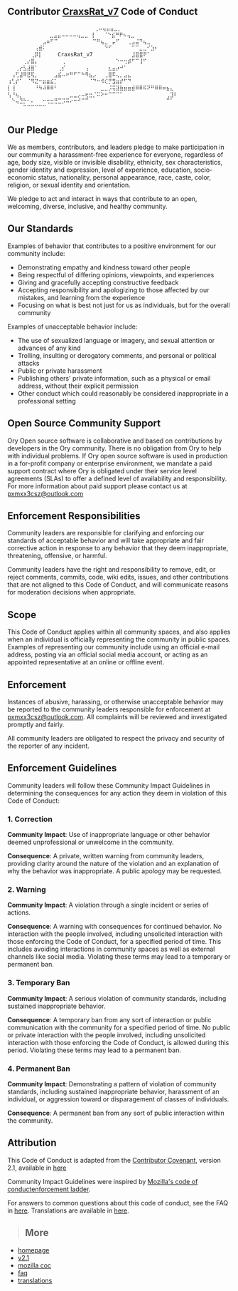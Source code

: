 ## Contributor [CraxsRat_v7](https://github.com/pxcs/CraxsRat_v7/) Code of Conduct

```asm
⠀           ⠀⠀⠀⠀⠀⠀⠀   ⠀⠀⠀⢀⠤⢤⣤⣤⣀⡀⠀⠀⠀⠀⠀⠀⠀⠀⠀⠀⠀⠀⠀⠀
           ⠀ ⣀⣠⣤⠤⠤⠤⠤⢤⣀⣀⠀⡇⠀⠀⠈⠑⣮⠛⠟⠦⢤⣀⠀⠀⠀⠀⠀⠀⠀⠀⠀⠀
⠀⠀⠀⠀⠀⠀⠀⠀⠀⣠⠶⠋⠉⠀⠀⠀⠀⠀⠀⠀⠀⠀⠉⠛⢦⣀⠀⡤⠋⠀⠀⢀⣠⣬⠙⢦⣀⠀⠀⠀⠀⠀⠀⠀
⠀⠀⠀⠀⠀⠀⠀⢠⣾⠅⠀⠀⠀⠀⠀⠀⠀⠀⠀⠀⠀⠀⠀⠀⠀⠙⠋⠀⠀⠀⠀⠀⠉⠉⣀⣀⠊⣱⠆⠀⠀⠀⠀⠀
⠀⠀⠀⠀⠀⠀⢀⡿⡇⠀⠀⠀⠀CraxsRat_v7⠀⠀⠀⠀⠀⠀⠀⠀⠀⠀⣸⣿⣿⠟⠁⠀⠀⠀⠀⠀⠀
⠀⠀⠀⠀⢀⡔⣿⡄⠀⠀⠀⠀⠀⠀⢀⠀⠀⠀⠀⠀⠀⠀⠀⠀⠀⠀⠀⠀⠑⠒⢒⡾⠋⠉⢸⠋⠀⠀⠀⠀⠀⠀⠀⠀
⠀⠀⢀⡔⣣⣼⣿⠁⠀⠀⠀⠀⠀⢀⡎⠀⠀⠀⠀⠀⢠⠀⠀⠀⠀⠀⣆⣤⡴⠚⠁⠀⠀⠀⠀⠀⠀⠀⠀⠀⠀⠀⠀⠀
⠀⢠⢋⣼⠿⣟⢯⡀⠀⠀⠀⠀⣠⣮⠤⠖⠛⠋⠉⠓⠻⣦⡠⠀⠀⢀⣿⠯⢄⡀⣠⣄⠀⠀⠀⠀⠀⠀⠀⠀⠀⠀⠀⠀
⢰⢃⡞⠁⠀⠈⠻⣝⠒⣶⣶⣮⡁⠀⠀⠀⠀⠀⠀⠀⠀⠈⠙⠒⠺⢎⡛⣻⣶⡞⠋⠙⠀⠀⠀⠀⠀⠀⠀⠀⠀⠀⠀⠀
⡇⢸⠀⠀⠀⠀⠀⠘⠳⠼⠿⠿⠃⠀⠀⠀⠀⠀⠀⠀⠀⠀⠀⠀⣀⣀⡨⢭⣽⣷⣶⣶⣾⠿⠿⠯⠝⠛⠿⠿⠶⣦⣄⠀
⢣⠘⢦⡀⠀⠀⠀⠀⠀⠀⠀⠀⠀⠀⠀⠀⣀⣀⡠⠤⢖⣒⡈⠭⠕⠒⠉⠉⠉⠁⠀⠀⠀⠀⠀⠀⠀⠀⠀⠀⠀⢀⣹⠇
⠀⠑⢤⣙⡓⠂⠄⠀⠀⠒⢒⣒⣛⣉⡩⠭⠔⠒⠚⠉⠉⠀⠀⠀⠀⠀⠀⠀⠀⠀⠀⠀⠀⠀⠀⠀⠀⠀⠀⠀⠀⠉⠁⠀
⠀⠀⠀⠀⠉⠉⠉⠉⠉⠉⠀⠀⠀⠀⠀⠀⠀⠀⠀⠀⠀⠀⠀⠀⠀⠀⠀⠀⠀⠀⠀⠀⠀⠀⠀⠀⠀⠀⠀⠀⠀⠀⠀⠀
```

## Our Pledge

We as members, contributors, and leaders pledge to make participation in our
community a harassment-free experience for everyone, regardless of age, body
size, visible or invisible disability, ethnicity, sex characteristics, gender
identity and expression, level of experience, education, socio-economic status,
nationality, personal appearance, race, caste, color, religion, or sexual
identity and orientation.

We pledge to act and interact in ways that contribute to an open, welcoming,
diverse, inclusive, and healthy community.

## Our Standards

Examples of behavior that contributes to a positive environment for our
community include:

- Demonstrating empathy and kindness toward other people
- Being respectful of differing opinions, viewpoints, and experiences
- Giving and gracefully accepting constructive feedback
- Accepting responsibility and apologizing to those affected by our mistakes,
  and learning from the experience
- Focusing on what is best not just for us as individuals, but for the overall
  community

Examples of unacceptable behavior include:

- The use of sexualized language or imagery, and sexual attention or advances of
  any kind
- Trolling, insulting or derogatory comments, and personal or political attacks
- Public or private harassment
- Publishing others' private information, such as a physical or email address,
  without their explicit permission
- Other conduct which could reasonably be considered inappropriate in a
  professional setting

## Open Source Community Support

Ory Open source software is collaborative and based on contributions by
developers in the Ory community. There is no obligation from Ory to help with
individual problems. If Ory open source software is used in production in a
for-profit company or enterprise environment, we mandate a paid support contract
where Ory is obligated under their service level agreements (SLAs) to offer a
defined level of availability and responsibility. For more information about
paid support please contact us at pxmxx3csz@outlook.com

## Enforcement Responsibilities

Community leaders are responsible for clarifying and enforcing our standards of
acceptable behavior and will take appropriate and fair corrective action in
response to any behavior that they deem inappropriate, threatening, offensive,
or harmful.

Community leaders have the right and responsibility to remove, edit, or reject
comments, commits, code, wiki edits, issues, and other contributions that are
not aligned to this Code of Conduct, and will communicate reasons for moderation
decisions when appropriate.

## Scope

This Code of Conduct applies within all community spaces, and also applies when
an individual is officially representing the community in public spaces.
Examples of representing our community include using an official e-mail address,
posting via an official social media account, or acting as an appointed
representative at an online or offline event.

## Enforcement

Instances of abusive, harassing, or otherwise unacceptable behavior may be
reported to the community leaders responsible for enforcement at
[pxmxx3csz@outlook.com](pxmxx3csz@outlook.com). All complaints will be reviewed and
investigated promptly and fairly.

All community leaders are obligated to respect the privacy and security of the
reporter of any incident.

## Enforcement Guidelines

Community leaders will follow these Community Impact Guidelines in determining
the consequences for any action they deem in violation of this Code of Conduct:

### 1. Correction

**Community Impact**: Use of inappropriate language or other behavior deemed
unprofessional or unwelcome in the community.

**Consequence**: A private, written warning from community leaders, providing
clarity around the nature of the violation and an explanation of why the
behavior was inappropriate. A public apology may be requested.

### 2. Warning

**Community Impact**: A violation through a single incident or series of
actions.

**Consequence**: A warning with consequences for continued behavior. No
interaction with the people involved, including unsolicited interaction with
those enforcing the Code of Conduct, for a specified period of time. This
includes avoiding interactions in community spaces as well as external channels
like social media. Violating these terms may lead to a temporary or permanent
ban.

### 3. Temporary Ban

**Community Impact**: A serious violation of community standards, including
sustained inappropriate behavior.

**Consequence**: A temporary ban from any sort of interaction or public
communication with the community for a specified period of time. No public or
private interaction with the people involved, including unsolicited interaction
with those enforcing the Code of Conduct, is allowed during this period.
Violating these terms may lead to a permanent ban.

### 4. Permanent Ban

**Community Impact**: Demonstrating a pattern of violation of community
standards, including sustained inappropriate behavior, harassment of an
individual, or aggression toward or disparagement of classes of individuals.

**Consequence**: A permanent ban from any sort of public interaction within the
community.

## Attribution

This Code of Conduct is adapted from the [Contributor Covenant](#homepage),
version 2.1, available in [here](https://www.contributor-covenant.org/version/2/1/code_of_conduct.html)

Community Impact Guidelines were inspired by [Mozilla's code of conductenforcement ladder](mozilla.coc).

For answers to common questions about this code of conduct, see the FAQ in [here](https://www.contributor-covenant.org/faq). Translations are available in [here](https://www.contributor-covenant.org/translations).

> ## More
- [homepage](https://www.contributor-covenant.org)
- [v2.1](https://www.contributor-covenant.org/version/2/1/code_of_conduct.html)
- [mozilla coc](https://github.com/mozilla/diversity)
- [faq](https://www.contributor-covenant.org/faq)
- [translations](https://www.contributor-covenant.org/translations)
